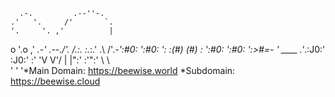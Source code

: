       .-.         .--''-.
    .'   '.     /'       `.
    '.     '. ,'          |
 o    '.o   ,'        _.-'
  \.--./'. /.:. :._:.'
 .\   /'._-':#0: ':#0: ':
:(#) (#) :  ':#0: ':#0: ':>#=-
 ' ____ .'_.:J0:' :J0:' :'
  'V  V'/ | |":' :'":'
        \  \ \
        '  ' '*Main Domain: https://beewise.world
        *Subdomain: https://beewise.cloud
